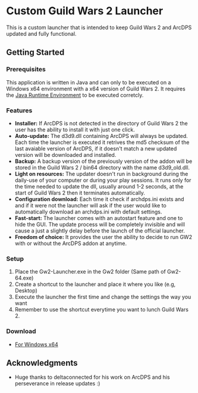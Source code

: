 # Custom Guild Wars 2 Launcher 

This is a custom launcher that is intended to keep Guild Wars 2 and ArcDPS updated and fully functional.

## Getting Started


### Prerequisites

This application is written in Java and can only to be executed on a Windows x64 environment with a x64 version of Guild Wars 2.
It requires the [Java Runtime Environment](https://www.java.com/it/download/) to be executed corretcly.


### Features
- **Installer:** If ArcDPS is not detected in the directory of Guild Wars 2 the user has the ability to install it with just one click.
- **Auto-update:** The d3d9.dll containing ArcDPS will always be updated. Each time the launcher is executed it retrives the md5 checksum of the last avaiable version of ArcDPS, if it doesn't match a new updated version will be downloaded and installed.
- **Backup:** A backup version of the previously version of the addon will be stored in the Guild Wars 2 / bin64 directory with the name d3d9_old.dll.
- **Light on resources:** The updater doesn't run in background during the daily-use of your computer or during your play sessions. It runs only for the time needed to update the dll, usually around 1-2 seconds, at the start of Guild Wars 2 then it terminates automatically.
- **Configuration download:** Each time it check if archdps.ini exists and and if it were not the launcher will ask if the user would like to automatically download an archdps.ini with default settings.
- **Fast-start:** The launcher comes with an autostart feature and one to hide the GUI. The update process will be completely invisible and will cause a just a slightly delay before the launch of the official launcher.
- **Freedom of choice:** It provides the user the ability to decide to run GW2 with or without the ArcDPS addon at anytime.


### Setup

1. Place the Gw2-Launcher.exe in the Gw2 folder (Same path of Gw2-64.exe)
2. Create a shortcut to the launcher and place it where you like (e.g, Desktop)
3. Execute the launcher the first time and change the settings the way you want 
4. Remember to use the shortcut everytime you want to lunch Guild Wars 2.

### Download
- [For Windows x64](https://www.dropbox.com/s/e83yvt4jtpdblew/Gw2-Launcher.exe?dl=0)
	

	
## Acknowledgments

* Huge thanks to deltaconnected for his work on ArcDPS and his perseverance in release updates :)